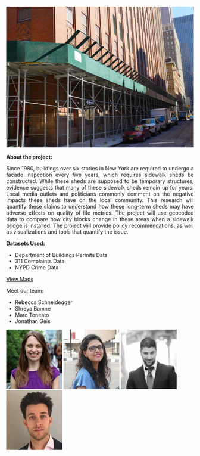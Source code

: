   ![alt text](img/swb.jpg)
  
 **About the project:**
 <div style="text-align: justify">
  Since 1980, buildings over six stories in New York are required to undergo a facade inspection every five years, which requires sidewalk sheds be constructed. While these sheds are supposed to be temporary structures, evidence suggests that many of these sidewalk sheds remain up for years. Local media outlets and politicians commonly comment on the negative impacts these sheds have on the local community. This research will quantify these claims to understand how these long-term sheds may have adverse effects on quality of life metrics. The project will use geocoded data to compare how city blocks change in these areas when a sidewalk bridge is installed.
The project will provide policy recommendations, as well as visualizations and tools that quantify the issue.  </div>  
 
 **Datasets Used:**
 
 * Department of Buildings Permits Data
 * 311 Complaints Data
 * NYPD Crime Data  
  
  [View Maps](http://output.jsbin.com/ficepeq/1)
  
 Meet our team:

 * Rebecca Schneidegger
 * Shreya Bamne
 * Marc Toneato
 * Jonathan Geis    
 
 <img src="img/rebecca.jpg" height="160" width="150">
 <img src="img/shreya.jpg"  height="160" width="150">
 <img src="img/marc.jpg"  height="160" width="150">
 <img src="img/jonathan.jpg"  height="160" width="150">
